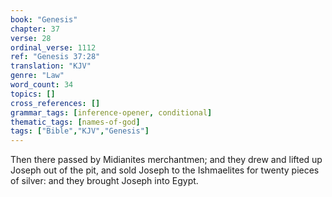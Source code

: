 ```yaml
---
book: "Genesis"
chapter: 37
verse: 28
ordinal_verse: 1112
ref: "Genesis 37:28"
translation: "KJV"
genre: "Law"
word_count: 34
topics: []
cross_references: []
grammar_tags: [inference-opener, conditional]
thematic_tags: [names-of-god]
tags: ["Bible","KJV","Genesis"]
---
```

Then there passed by Midianites merchantmen; and they drew and lifted up Joseph out of the pit, and sold Joseph to the Ishmaelites for twenty pieces of silver: and they brought Joseph into Egypt.
